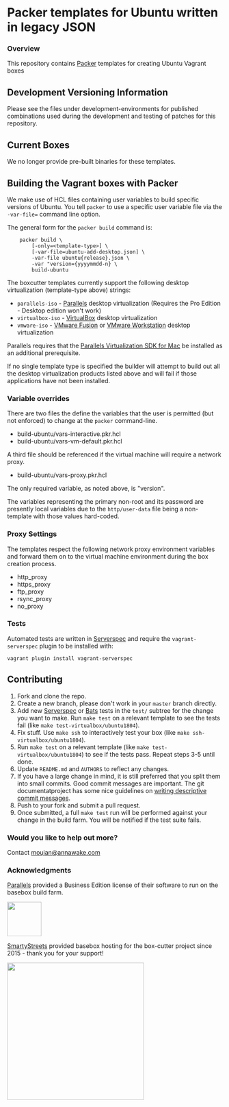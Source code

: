 # Packer templates for Ubuntu written in legacy JSON

### Overview

This repository contains [Packer](https://packer.io/) templates for creating Ubuntu Vagrant boxes

## Development Versioning Information

Please see the files under development-environments for published combinations used during the
development and testing of patches for this repository.

## Current Boxes

We no longer provide pre-built binaries for these templates.

## Building the Vagrant boxes with Packer

We make use of HCL files containing user variables to build specific versions of Ubuntu.
You tell `packer` to use a specific user variable file via the `-var-file=` command line
option.

The general form for the `packer build` command is:
```
    packer build \
        [-only=<template-type>] \
        [-var-file=ubuntu-add-desktop.json] \
        -var-file ubuntu{release}.json \
        -var "version={yyyymmdd-n} \
        build-ubuntu
```

The boxcutter templates currently support the following desktop virtualization (template-type above) strings:

* `parallels-iso` - [Parallels](http://www.parallels.com/products/desktop/whats-new/) desktop virtualization (Requires the Pro Edition - Desktop edition won't work)
* `virtualbox-iso` - [VirtualBox](https://www.virtualbox.org/wiki/Downloads) desktop virtualization
* `vmware-iso` - [VMware Fusion](https://www.vmware.com/products/fusion) or [VMware Workstation](https://www.vmware.com/products/workstation) desktop virtualization

Parallels requires that the
[Parallels Virtualization SDK for Mac](http://www.parallels.com/downloads/desktop)
be installed as an additional prerequisite.

If no single template type is specified the builder will attempt to build out all the desktop virtualization
products listed above and will fail if those applications have not been installed.

### Variable overrides

There are two files the define the variables that the user is permitted
(but not enforced) to change at the `packer` command-line.

* build-ubuntu/vars-interactive.pkr.hcl
* build-ubuntu/vars-vm-default.pkr.hcl

A third file should be referenced if the virtual machine will require
a network proxy.

* build-ubuntu/vars-proxy.pkr.hcl

The only required variable, as noted above, is "version".

The variables representing the primary non-root and its password are
presently local variables due to the `http/user-data` file being a
non-template with those values hard-coded.

### Proxy Settings

The templates respect the following network proxy environment variables
and forward them on to the virtual machine environment during the box creation
process.

* http_proxy
* https_proxy
* ftp_proxy
* rsync_proxy
* no_proxy

### Tests

Automated tests are written in [Serverspec](http://serverspec.org) and require
the `vagrant-serverspec` plugin to be installed with:

    vagrant plugin install vagrant-serverspec

## Contributing


1. Fork and clone the repo.
2. Create a new branch, please don't work in your `master` branch directly.
3. Add new [Serverspec](http://serverspec.org/) or [Bats](https://blog.engineyard.com/2014/bats-test-command-line-tools) tests in the `test/` subtree for the change you want to make.  Run `make test` on a relevant template to see the tests fail (like `make test-virtualbox/ubuntu1804`).
4. Fix stuff.  Use `make ssh` to interactively test your box (like `make ssh-virtualbox/ubuntu1804`).
5. Run `make test` on a relevant template (like `make test-virtualbox/ubuntu1804`) to see if the tests pass.  Repeat steps 3-5 until done.
6. Update `README.md` and `AUTHORS` to reflect any changes.
7. If you have a large change in mind, it is still preferred that you split them into small commits.  Good commit messages are important.  The git documentatproject has some nice guidelines on [writing descriptive commit messages](http://git-scm.com/book/ch5-2.html#Commit-Guidelines).
8. Push to your fork and submit a pull request.
9. Once submitted, a full `make test` run will be performed against your change in the build farm.  You will be notified if the test suite fails.

### Would you like to help out more?

Contact moujan@annawake.com 

### Acknowledgments

[Parallels](http://www.parallels.com/) provided a Business Edition license of
their software to run on the basebox build farm.

<img src="http://www.parallels.com/fileadmin/images/corporate/brand-assets/images/logo-knockout-on-red.jpg" width="80">

[SmartyStreets](http://www.smartystreets.com) provided basebox hosting for the box-cutter project since 2015 - thank you for your support!

<img src="https://d79i1fxsrar4t.cloudfront.net/images/brand/smartystreets.65887aa3.png" width="320">
